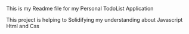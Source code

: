 This is my Readme file for my Personal TodoList Application

This project is helping to Solidifying my understanding about Javascript Html and Css